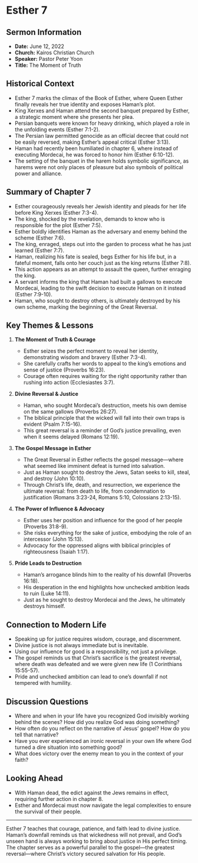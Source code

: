 # Esther 7

## Sermon Information
- **Date:** June 12, 2022
- **Church:** Kairos Christian Church
- **Speaker:** Pastor Peter Yoon
- **Title:** The Moment of Truth

## Historical Context
- Esther 7 marks the climax of the Book of Esther, where Queen Esther finally reveals her true identity and exposes Haman’s plot.
- King Xerxes and Haman attend the second banquet prepared by Esther, a strategic moment where she presents her plea.
- Persian banquets were known for heavy drinking, which played a role in the unfolding events (Esther 7:1-2).
- The Persian law permitted genocide as an official decree that could not be easily reversed, making Esther’s appeal critical (Esther 3:13).
- Haman had recently been humiliated in chapter 6, where instead of executing Mordecai, he was forced to honor him (Esther 6:10-12).
- The setting of the banquet in the harem holds symbolic significance, as harems were not only places of pleasure but also symbols of political power and alliance.

## Summary of Chapter 7
- Esther courageously reveals her Jewish identity and pleads for her life before King Xerxes (Esther 7:3-4).
- The king, shocked by the revelation, demands to know who is responsible for the plot (Esther 7:5).
- Esther boldly identifies Haman as the adversary and enemy behind the scheme (Esther 7:6).
- The king, enraged, steps out into the garden to process what he has just learned (Esther 7:7).
- Haman, realizing his fate is sealed, begs Esther for his life but, in a fateful moment, falls onto her couch just as the king returns (Esther 7:8).
- This action appears as an attempt to assault the queen, further enraging the king.
- A servant informs the king that Haman had built a gallows to execute Mordecai, leading to the swift decision to execute Haman on it instead (Esther 7:9-10).
- Haman, who sought to destroy others, is ultimately destroyed by his own scheme, marking the beginning of the Great Reversal.

## Key Themes & Lessons

1. **The Moment of Truth & Courage**
   - Esther seizes the perfect moment to reveal her identity, demonstrating wisdom and bravery (Esther 7:3-4).
   - She carefully crafts her words to appeal to the king’s emotions and sense of justice (Proverbs 16:23).
   - Courage often requires waiting for the right opportunity rather than rushing into action (Ecclesiastes 3:7).

2. **Divine Reversal & Justice**
   - Haman, who sought Mordecai’s destruction, meets his own demise on the same gallows (Proverbs 26:27).
   - The biblical principle that the wicked will fall into their own traps is evident (Psalm 7:15-16).
   - This great reversal is a reminder of God’s justice prevailing, even when it seems delayed (Romans 12:19).

3. **The Gospel Message in Esther**
   - The Great Reversal in Esther reflects the gospel message—where what seemed like imminent defeat is turned into salvation.
   - Just as Haman sought to destroy the Jews, Satan seeks to kill, steal, and destroy (John 10:10).
   - Through Christ’s life, death, and resurrection, we experience the ultimate reversal: from death to life, from condemnation to justification (Romans 3:23-24, Romans 5:10, Colossians 2:13-15).

4. **The Power of Influence & Advocacy**
   - Esther uses her position and influence for the good of her people (Proverbs 31:8-9).
   - She risks everything for the sake of justice, embodying the role of an intercessor (John 15:13).
   - Advocacy for the oppressed aligns with biblical principles of righteousness (Isaiah 1:17).

5. **Pride Leads to Destruction**
   - Haman’s arrogance blinds him to the reality of his downfall (Proverbs 16:18).
   - His desperation in the end highlights how unchecked ambition leads to ruin (Luke 14:11).
   - Just as he sought to destroy Mordecai and the Jews, he ultimately destroys himself.

## Connection to Modern Life
- Speaking up for justice requires wisdom, courage, and discernment.
- Divine justice is not always immediate but is inevitable.
- Using our influence for good is a responsibility, not just a privilege.
- The gospel reminds us that Christ’s sacrifice is the greatest reversal, where death was defeated and we were given new life (1 Corinthians 15:55-57).
- Pride and unchecked ambition can lead to one’s downfall if not tempered with humility.

## Discussion Questions
- Where and when in your life have you recognized God invisibly working behind the scenes? How did you realize God was doing something?
- How often do you reflect on the narrative of Jesus’ gospel? How do you tell that narrative?
- Have you ever experienced an ironic reversal in your own life where God turned a dire situation into something good?
- What does victory over the enemy mean to you in the context of your faith?

## Looking Ahead
- With Haman dead, the edict against the Jews remains in effect, requiring further action in chapter 8.
- Esther and Mordecai must now navigate the legal complexities to ensure the survival of their people.

---

Esther 7 teaches that courage, patience, and faith lead to divine justice. Haman’s downfall reminds us that wickedness will not prevail, and God’s unseen hand is always working to bring about justice in His perfect timing. The chapter serves as a powerful parallel to the gospel—the greatest reversal—where Christ’s victory secured salvation for His people.